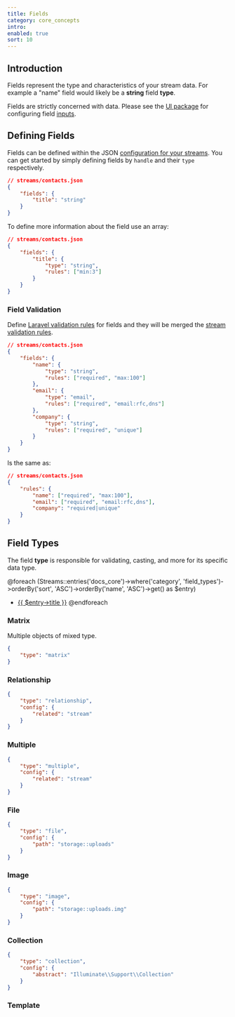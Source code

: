 ```yaml
---
title: Fields
category: core_concepts
intro:
enabled: true
sort: 10
---
```


## Introduction

Fields represent the type and characteristics of your stream data. For example a "name" field would likely be a **string** field **type**.

Fields are strictly concerned with data. Please see the [UI package](../ui/introduction) for configuring field [inputs](../ui/inputs).

## Defining Fields

Fields can be defined within the JSON [configuration for your streams](streams#defining-streams). You can get started by simply defining fields by `handle` and their `type` respectively.

```json
// streams/contacts.json
{
    "fields": {
        "title": "string"
    }
}
```

To define more information about the field use an array:

```json
// streams/contacts.json
{
    "fields": {
        "title": {
            "type": "string",
            "rules": ["min:3"]
        }
    }
}
```

### Field Validation

Define [Laravel validation rules](https://laravel.com/docs/validation#available-validation-rules) for fields and they will be merged the [stream validation rules](streams#stream-validation).

```json
// streams/contacts.json
{
    "fields": {
        "name": {
            "type": "string",
            "rules": ["required", "max:100"]
        },
        "email": {
            "type": "email",
            "rules": ["required", "email:rfc,dns"]
        },
        "company": {
            "type": "string",
            "rules": ["required", "unique"]
        }
    }
}
```

Is the same as:

```json
// streams/contacts.json
{
    "rules": {
        "name": ["required", "max:100"],
        "email": ["required", "email:rfc,dns"],
        "company": "required|unique"
    }
}
```

## Field Types

The field **type** is responsible for validating, casting, and more for its specific data type.

@foreach (Streams::entries('docs_core')->where('category', 'field_types')->orderBy('sort', 'ASC')->orderBy('name', 'ASC')->get() as $entry)
 - <a href="{{ $entry->id }}">{{ $entry->title }}</a>
@endforeach

### Matrix

Multiple objects of mixed type.

```json
{
    "type": "matrix"
}
```

### Relationship

```json
{
    "type": "relationship",
    "config": {
        "related": "stream"
    }
}
```


### Multiple

```json
{
    "type": "multiple",
    "config": {
        "related": "stream"
    }
}
```

### File

```json
{
    "type": "file",
    "config": {
        "path": "storage::uploads"
    }
}
```

### Image

```json
{
    "type": "image",
    "config": {
        "path": "storage::uploads.img"
    }
}
```

### Collection

```json
{
    "type": "collection",
    "config": {
        "abstract": "Illuminate\\Support\\Collection"
    }
}
```

### Template
